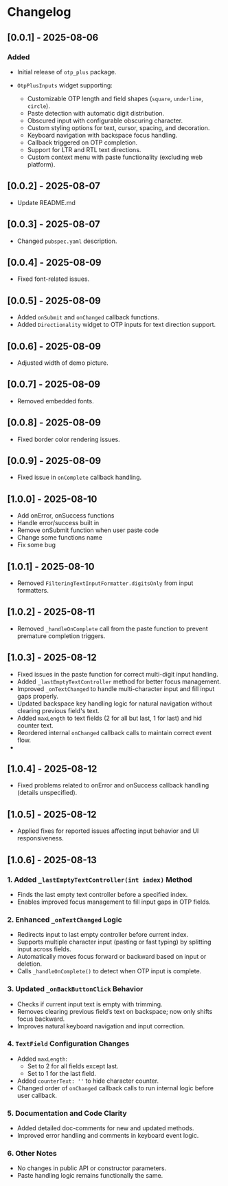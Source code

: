 # Changelog

## \[0.0.1] - 2025-08-06

### Added

* Initial release of `otp_plus` package.
* `OtpPlusInputs` widget supporting:

    * Customizable OTP length and field shapes (`square`, `underline`, `circle`).
    * Paste detection with automatic digit distribution.
    * Obscured input with configurable obscuring character.
    * Custom styling options for text, cursor, spacing, and decoration.
    * Keyboard navigation with backspace focus handling.
    * Callback triggered on OTP completion.
    * Support for LTR and RTL text directions.
    * Custom context menu with paste functionality (excluding web platform).

## \[0.0.2] - 2025-08-07

* Update README.md

## \[0.0.3] - 2025-08-07

* Changed `pubspec.yaml` description.

## \[0.0.4] - 2025-08-09

* Fixed font-related issues.

## \[0.0.5] - 2025-08-09

* Added `onSubmit` and `onChanged` callback functions.
* Added `Directionality` widget to OTP inputs for text direction support.

## \[0.0.6] - 2025-08-09

* Adjusted width of demo picture.

## \[0.0.7] - 2025-08-09

* Removed embedded fonts.

## \[0.0.8] - 2025-08-09

* Fixed border color rendering issues.

## \[0.0.9] - 2025-08-09

* Fixed issue in `onComplete` callback handling.

## \[1.0.0] - 2025-08-10

* Add onError, onSuccess functions
* Handle error/success built in
* Remove onSubmit function when user paste code
* Change some functions name
* Fix some bug

## \[1.0.1] - 2025-08-10

* Removed `FilteringTextInputFormatter.digitsOnly` from input formatters.

## \[1.0.2] - 2025-08-11

* Removed `_handleOnComplete` call from the paste function to prevent premature completion triggers.

## \[1.0.3] - 2025-08-12

* Fixed issues in the paste function for correct multi-digit input handling.
* Added `_lastEmptyTextController` method for better focus management.
* Improved `_onTextChanged` to handle multi-character input and fill input gaps properly.
* Updated backspace key handling logic for natural navigation without clearing previous field's text.
* Added `maxLength` to text fields (2 for all but last, 1 for last) and hid counter text.
* Reordered internal `onChanged` callback calls to maintain correct event flow.
* 
## \[1.0.4] - 2025-08-12

* Fixed problems related to onError and onSuccess callback handling (details unspecified).

## \[1.0.5] - 2025-08-12

* Applied fixes for reported issues affecting input behavior and UI responsiveness.

## \[1.0.6] - 2025-08-13

### 1. Added `_lastEmptyTextController(int index)` Method
- Finds the last empty text controller before a specified index.
- Enables improved focus management to fill input gaps in OTP fields.

### 2. Enhanced `_onTextChanged` Logic
- Redirects input to last empty controller before current index.
- Supports multiple character input (pasting or fast typing) by splitting input across fields.
- Automatically moves focus forward or backward based on input or deletion.
- Calls `_handleOnComplete()` to detect when OTP input is complete.

### 3. Updated `_onBackButtonClick` Behavior
- Checks if current input text is empty with trimming.
- Removes clearing previous field’s text on backspace; now only shifts focus backward.
- Improves natural keyboard navigation and input correction.

### 4. `TextField` Configuration Changes
- Added `maxLength`:
  - Set to 2 for all fields except last.
  - Set to 1 for the last field.
- Added `counterText: ''` to hide character counter.
- Changed order of `onChanged` callback calls to run internal logic before user callback.

### 5. Documentation and Code Clarity
- Added detailed doc-comments for new and updated methods.
- Improved error handling and comments in keyboard event logic.

### 6. Other Notes
- No changes in public API or constructor parameters.
- Paste handling logic remains functionally the same.
